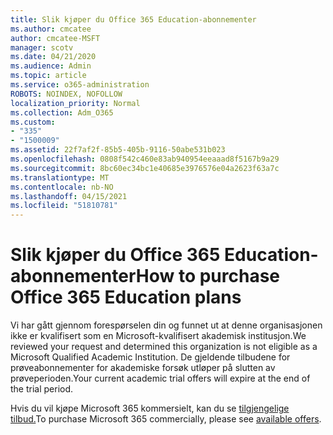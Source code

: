 ```yaml
---
title: Slik kjøper du Office 365 Education-abonnementer
ms.author: cmcatee
author: cmcatee-MSFT
manager: scotv
ms.date: 04/21/2020
ms.audience: Admin
ms.topic: article
ms.service: o365-administration
ROBOTS: NOINDEX, NOFOLLOW
localization_priority: Normal
ms.collection: Adm_O365
ms.custom:
- "335"
- "1500009"
ms.assetid: 22f7af2f-85b5-405b-9116-50abe531b023
ms.openlocfilehash: 0808f542c460e83ab940954eeaaad8f5167b9a29
ms.sourcegitcommit: 8bc60ec34bc1e40685e3976576e04a2623f63a7c
ms.translationtype: MT
ms.contentlocale: nb-NO
ms.lasthandoff: 04/15/2021
ms.locfileid: "51810781"
---
```

# <a name="how-to-purchase-office-365-education-plans"></a><span data-ttu-id="9e8cc-102">Slik kjøper du Office 365 Education-abonnementer</span><span class="sxs-lookup"><span data-stu-id="9e8cc-102">How to purchase Office 365 Education plans</span></span>

<span data-ttu-id="9e8cc-103">Vi har gått gjennom forespørselen din og funnet ut at denne organisasjonen ikke er kvalifisert som en Microsoft-kvalifisert akademisk institusjon.</span><span class="sxs-lookup"><span data-stu-id="9e8cc-103">We reviewed your request and determined this organization is not eligible as a Microsoft Qualified Academic Institution.</span></span> <span data-ttu-id="9e8cc-104">De gjeldende tilbudene for prøveabonnementer for akademiske forsøk utløper på slutten av prøveperioden.</span><span class="sxs-lookup"><span data-stu-id="9e8cc-104">Your current academic trial offers will expire at the end of the trial period.</span></span>
  
<span data-ttu-id="9e8cc-105">Hvis du vil kjøpe Microsoft 365 kommersielt, kan du se [tilgjengelige tilbud.](https://go.microsoft.com/fwlink/p/?linkid=868433)</span><span class="sxs-lookup"><span data-stu-id="9e8cc-105">To purchase Microsoft 365 commercially, please see [available offers](https://go.microsoft.com/fwlink/p/?linkid=868433).</span></span>  